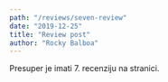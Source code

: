 ```yaml
---
path: "/reviews/seven-review"
date: "2019-12-25"
title: "Review post"
author: "Rocky Balboa"
---
```


Presuper je imati 7. recenziju na stranici.
